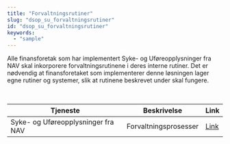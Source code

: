 ```yaml
---
title: "Forvaltningsrutiner"
slug: "dsop_su_forvaltningsrutiner"
id: "dsop_su_forvaltningsrutiner"
keywords:
  - "sample"
---
```


Alle finansforetak som har implementert Syke- og Uføreopplysninger fra NAV skal inkorporere forvaltningsrutinene i deres interne rutiner. Det er nødvendig at finansforetaket som implementerer denne løsningen lager egne rutiner og systemer, slik at rutinene beskrevet under skal fungere.

<br>

|Tjeneste | Beskrivelse | Link |
| ------- | ----------- | ---- |
| Syke- og Uføreopplysninger fra NAV | Forvaltningsprosesser | [Link](assets/SSU_Forvaltningsprosesser.pdf) |
